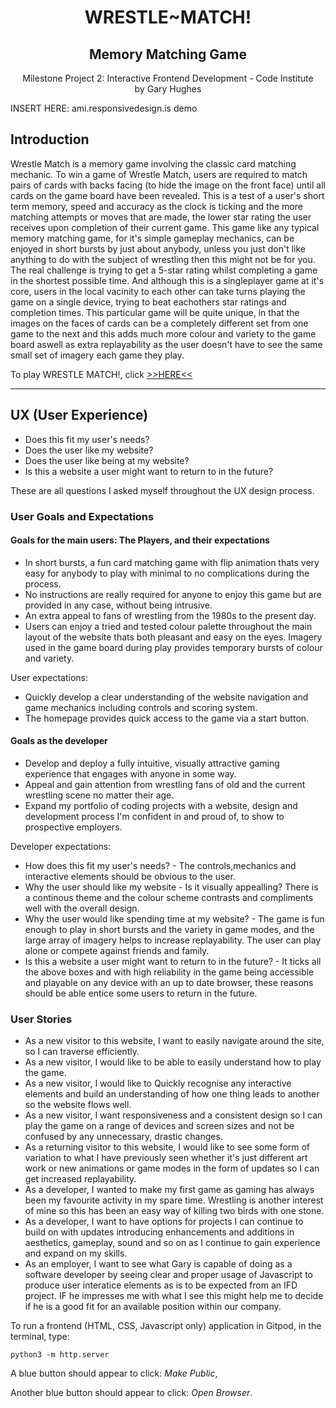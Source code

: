 <div align="center">
    <h1>WRESTLE~MATCH!</h1>
    <h2>Memory Matching Game</h2>
    Milestone Project 2: Interactive Frontend Development - Code Institute<br>
    by Gary Hughes
</div>

INSERT HERE: ami.responsivedesign.is demo

## Introduction

Wrestle Match is a memory game involving the classic card matching mechanic. To win a game of Wrestle Match, 
users are required to match pairs of cards with backs facing (to hide the image on the front face) until all cards on the game
board have been revealed. This is a test of a user's short term memory, speed and accuracy as the clock is ticking and the 
more matching attempts or moves that are made, the lower star rating the user receives upon completion of their current game.
This game like any typical memory matching game, for it's simple gameplay mechanics, can be enjoyed in short bursts by just 
about anybody, unless you just don't like anything to do with the subject of wrestling then this might not be for you. The 
real challenge is trying to get a 5-star rating whilst completing a game in the shortest possible time. And although this is 
a singleplayer game at it's core, users in the local vacinity to each other can take turns playing the game on a single 
device, trying to beat eachothers star ratings and completion times. This particular game will be quite unique, in that the 
images on the faces of cards can be a completely different set from one game to the next and this adds much more colour and 
variety to the game board aswell as extra replayability as the user doesn't have to see the same small set of imagery each 
game they play.

To play WRESTLE MATCH!, click [>>HERE<<](https://gazroh87.github.io/wrestle-match/)
___

## UX (User Experience)

- Does this fit my user's needs? 
- Does the user like my website?
- Does the user like being at my website?
- Is this a website a user might want to return to in the future?

These are all questions I asked myself throughout the UX design process.

### User Goals and Expectations

#### Goals for the main users: The Players, and their expectations

- In short bursts, a fun card matching game with flip animation thats very easy for anybody to play with minimal to no 
complications during the process.
- No instructions are really required for anyone to enjoy this game but are provided in any case, without being intrusive.
- An extra appeal to fans of wrestling from the 1980s to the present day.
- Users can enjoy a tried and tested colour palette throughout the main layout of the website thats both pleasant and easy 
on the eyes. Imagery used in the game board during play provides temporary bursts of colour and variety.

User expectations:

- Quickly develop a clear understanding of the website navigation and game mechanics including controls and scoring system.
- The homepage provides quick access to the game via a start button.

#### Goals as the developer

- Develop and deploy a fully intuitive, visually attractive gaming experience that engages with anyone in some way.
- Appeal and gain attention from wrestling fans of old and the current wrestling scene no matter their age.
- Expand my portfolio of coding projects with a website, design and development process I'm confident in and proud of, to 
show to prospective employers.

Developer expectations:

- How does this fit my user's needs? - The controls,mechanics and interactive elements should be obvious to the user.
- Why the user should like my website - Is it visually appealling? There is a continous theme and the colour scheme 
contrasts and compliments well with the overall design.
- Why the user would like spending time at my website? - The game is fun enough to play in short bursts and the variety in 
game modes, and the large array of imagery helps to increase replayability. The user can play alone or compete against friends 
and family.
- Is this a website a user might want to return to in the future? - It ticks all the above boxes and with high reliability
in the game being accessible and playable on any device with an up to date browser, these reasons should be able entice some 
users to return in the future.

### User Stories

- As a new visitor to this website, I want to easily navigate around the site, so I can traverse efficiently.
- As a new visitor, I would like to be able to easily understand how to play the game.
- As a new visitor, I would like to Quickly recognise any interactive elements and build an understanding of how one thing 
leads to another so the website flows well.
- As a new visitor, I want responsiveness and a consistent design so I can play the game on a range of devices and screen 
sizes and not be confused by any unnecessary, drastic changes.
- As a returning visitor to this website, I would like to see some form of variation to what I have previously seen whether 
it's just different art work or new animations or game modes in the form of updates so I can get increased replayability.
- As a developer, I wanted to make my first game as gaming has always been my favourite activity in my spare time. Wrestling 
is another interest of mine so this has been an easy way of killing two birds with one stone.
- As a developer, I want to have options for projects I can continue to build on with updates introducing enhancements and 
additions in aesthetics, gameplay, sound and so on as I continue to gain experience and expand on my skills.
- As an employer, I want to see what Gary is capable of doing as a software developer by seeing clear and proper usage of 
Javascript to produce user interatice elements as is to be expected from an IFD project. IF he impresses me with what I see 
this might help me to decide if he is a good fit for an available position within our company.













To run a frontend (HTML, CSS, Javascript only) application in Gitpod, in the terminal, type:

`python3 -m http.server`

A blue button should appear to click: *Make Public*,

Another blue button should appear to click: *Open Browser*.
